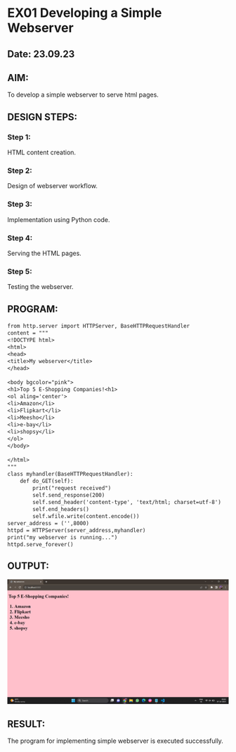 # EX01 Developing a Simple Webserver
## Date: 23.09.23

## AIM:
To develop a simple webserver to serve html pages.

## DESIGN STEPS:
### Step 1: 
HTML content creation.

### Step 2:
Design of webserver workflow.

### Step 3:
Implementation using Python code.

### Step 4:
Serving the HTML pages.

### Step 5:
Testing the webserver.

## PROGRAM:
```
from http.server import HTTPServer, BaseHTTPRequestHandler
content = """
<!DOCTYPE html>
<html>
<head>
<title>My webserver</title>
</head>

<body bgcolor="pink">
<h1>Top 5 E-Shopping Companies!<h1>
<ol aling='center'>
<li>Amazon</li>
<li>Flipkart</li>
<li>Meesho</li>
<li>e-bay</li>
<li>shopsy</li>
</ol>
</body>

</html>
"""
class myhandler(BaseHTTPRequestHandler):
    def do_GET(self):
        print("request received")
        self.send_response(200)
        self.send_header('content-type', 'text/html; charset=utf-8')
        self.end_headers()
        self.wfile.write(content.encode())
server_address = ('',8000)
httpd = HTTPServer(server_address,myhandler)
print("my webserver is running...")
httpd.serve_forever()
```

## OUTPUT:
![image](Screenshot%20(104).png)

## RESULT:
The program for implementing simple webserver is executed successfully.
